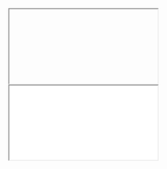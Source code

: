 

<iframe srcdoc='<script src="data:text/javascript,alert(document.domain)"></script>'></iframe>
<iframe src="mail.google.com"></iframe>
